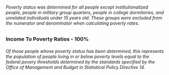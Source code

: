 
###### Poverty status was determined for all people except institutionalized people, people in military group quarters, people in college dormitories, and unrelated individuals under 15 years old. These groups were excluded from the numerator and denominator when calculating poverty rates. 

### Income To Poverty Ratios - 100%

###### Of those people whose poverty status has been determined, this represents the population of people living in or below poverty levels equal to the federal povery thresholds determined by the standards specified by the Office of Management and Budget in Statistical Policy Directive 14. 